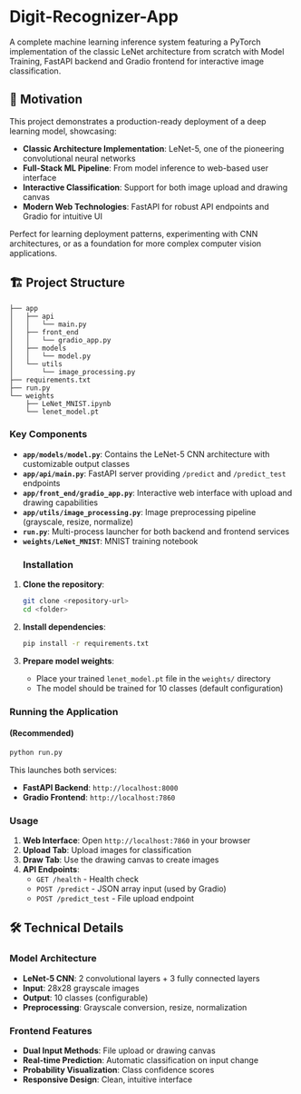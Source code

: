 # Digit-Recognizer-App
A complete machine learning inference system featuring a PyTorch implementation of the classic LeNet architecture from scratch with Model Training,  FastAPI backend and Gradio frontend for interactive image classification.

## 🎯 Motivation

This project demonstrates a production-ready deployment of a deep learning model, showcasing:

- **Classic Architecture Implementation**: LeNet-5, one of the pioneering convolutional neural networks
- **Full-Stack ML Pipeline**: From model inference to web-based user interface
- **Interactive Classification**: Support for both image upload and drawing canvas
- **Modern Web Technologies**: FastAPI for robust API endpoints and Gradio for intuitive UI

Perfect for learning deployment patterns, experimenting with CNN architectures, or as a foundation for more complex computer vision applications.
## 🏗️ Project Structure
```
├── app
│   ├── api
│   │   └── main.py
│   ├── front_end
│   │   └── gradio_app.py
│   ├── models
│   │   └── model.py
│   └── utils
│       └── image_processing.py
├── requirements.txt
├── run.py
└── weights
    ├── LeNet_MNIST.ipynb
    └── lenet_model.pt

```
### Key Components

- **`app/models/model.py`**: Contains the LeNet-5 CNN architecture with customizable output classes
- **`app/api/main.py`**: FastAPI server providing `/predict` and `/predict_test` endpoints
- **`app/front_end/gradio_app.py`**: Interactive web interface with upload and drawing capabilities
- **`app/utils/image_processing.py`**: Image preprocessing pipeline (grayscale, resize, normalize)
- **`run.py`**: Multi-process launcher for both backend and frontend services
- **`weights/LeNet_MNIST`**: MNIST training notebook
  ### Installation

1. **Clone the repository**:
   ```bash
   git clone <repository-url>
   cd <folder>
   ```

2. **Install dependencies**:
   ```bash
   pip install -r requirements.txt
   ```

3. **Prepare model weights**:
   - Place your trained `lenet_model.pt` file in the `weights/` directory
   - The model should be trained for 10 classes (default configuration)

### Running the Application

#### (Recommended)
```bash
python run.py
```

This launches both services:
- **FastAPI Backend**: `http://localhost:8000`
- **Gradio Frontend**: `http://localhost:7860`

### Usage

1. **Web Interface**: Open `http://localhost:7860` in your browser
2. **Upload Tab**: Upload images for classification
3. **Draw Tab**: Use the drawing canvas to create images
4. **API Endpoints**: 
   - `GET /health` - Health check
   - `POST /predict` - JSON array input (used by Gradio)
   - `POST /predict_test` - File upload endpoint

## 🛠️ Technical Details

### Model Architecture
- **LeNet-5 CNN**: 2 convolutional layers + 3 fully connected layers
- **Input**: 28x28 grayscale images
- **Output**: 10 classes (configurable)
- **Preprocessing**: Grayscale conversion, resize, normalization


### Frontend Features
- **Dual Input Methods**: File upload or drawing canvas
- **Real-time Prediction**: Automatic classification on input change
- **Probability Visualization**: Class confidence scores
- **Responsive Design**: Clean, intuitive interface
